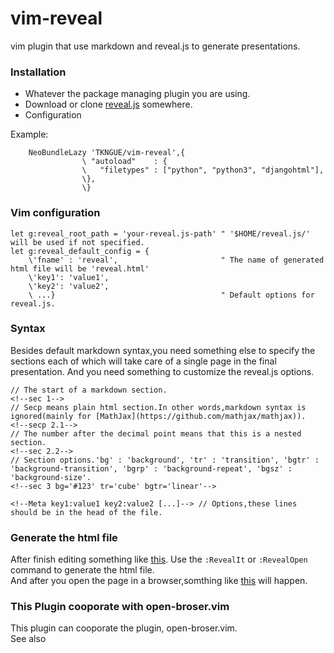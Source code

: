 vim-reveal
==========

vim plugin that use markdown and reveal.js to generate presentations.

### Installation

* Whatever the package managing plugin you are using.
* Download or clone [reveal.js](https://github.com/hakimel/reveal.js/) somewhere.
* Configuration
  
Example:  
```
    NeoBundleLazy 'TKNGUE/vim-reveal',{  
                \ "autoload"    : {
                \   "filetypes" : ["python", "python3", "djangohtml"],  
                \},
                \}
```
### Vim configuration

```vim
let g:reveal_root_path = 'your-reveal.js-path' " '$HOME/reveal.js/' will be used if not specified.
let g:reveal_default_config = {
    \'fname' : 'reveal',                       " The name of generated html file will be 'reveal.html'
    \'key1': 'value1',
    \'key2': 'value2',
    \ ...}                                     " Default options for reveal.js.
```

### Syntax

Besides default markdown syntax,you need something else to specify the sections each of which will take care of a single
page in the final presentation.
And you need something to customize the reveal.js options.

```
// The start of a markdown section.
<!--sec 1-->
// Secp means plain html section.In other words,markdown syntax is ignored(mainly for [MathJax](https://github.com/mathjax/mathjax)).
<!--secp 2.1-->
// The number after the decimal point means that this is a nested section.
<!--sec 2.2-->
// Section options.'bg' : 'background', 'tr' : 'transition', 'bgtr' : 'background-transition', 'bgrp' : 'background-repeat', 'bgsz' : 'background-size'.
<!--sec 3 bg='#123' tr='cube' bgtr='linear'-->

<!--Meta key1:value1 key2:value2 [...]--> // Options,these lines should be in the head of the file.
```

### Generate the html file

After finish editing something like [this](https://raw.github.com/farseer90718/vim-reveal/master/test/vim-reveal.md).
Use the `:RevealIt` or `:RevealOpen` command to generate the html file.  
And after you open the page in a browser,somthing like [this](http://farseer90718.github.io/vim-reveal/vim-reveal.html) will happen.

### This Plugin cooporate with open-broser.vim
This plugin can cooporate the plugin, open-broser.vim.  
See also 




